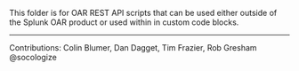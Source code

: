 This folder is for OAR REST API scripts that can be used either outside of the Splunk OAR product or used within in custom code blocks.
***
Contributions: Colin Blumer, Dan Dagget, Tim Frazier, Rob Gresham @socologize
